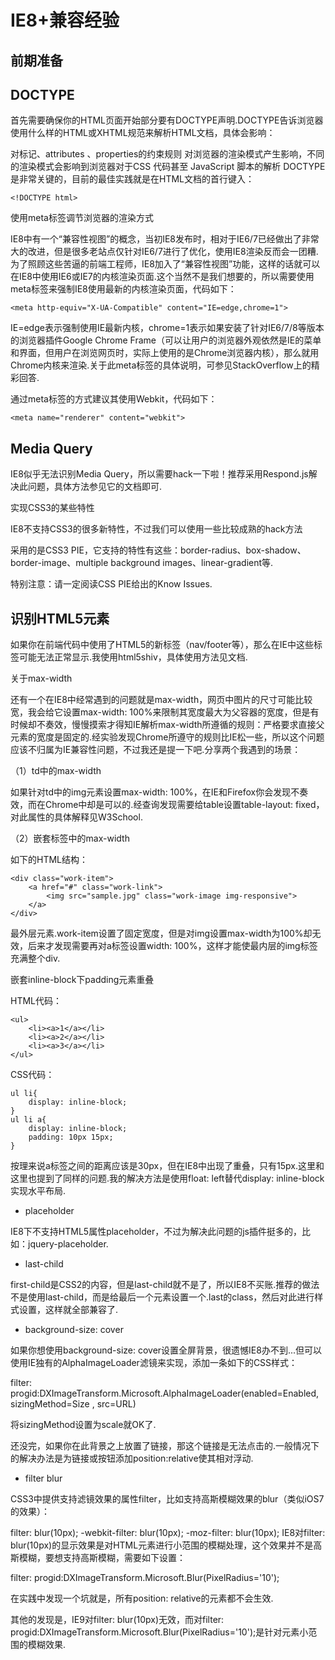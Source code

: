 # IE8+兼容经验



## 前期准备



## DOCTYPE

首先需要确保你的HTML页面开始部分要有DOCTYPE声明.DOCTYPE告诉浏览器使用什么样的HTML或XHTML规范来解析HTML文档，具体会影响：

对标记、attributes 、properties的约束规则
对浏览器的渲染模式产生影响，不同的渲染模式会影响到浏览器对于CSS 代码甚至 JavaScript 脚本的解析
DOCTYPE是非常关键的，目前的最佳实践就是在HTML文档的首行键入：
```
<!DOCTYPE html>
```

使用meta标签调节浏览器的渲染方式

IE8中有一个“兼容性视图”的概念，当初IE8发布时，相对于IE6/7已经做出了非常大的改进，但是很多老站点仅针对IE6/7进行了优化，使用IE8渲染反而会一团糟.为了照顾这些苦逼的前端工程师，IE8加入了“兼容性视图”功能，这样的话就可以在IE8中使用IE6或IE7的内核渲染页面.这个当然不是我们想要的，所以需要使用meta标签来强制IE8使用最新的内核渲染页面，代码如下：
```
<meta http-equiv="X-UA-Compatible" content="IE=edge,chrome=1">
```
IE=edge表示强制使用IE最新内核，chrome=1表示如果安装了针对IE6/7/8等版本的浏览器插件Google Chrome Frame（可以让用户的浏览器外观依然是IE的菜单和界面，但用户在浏览网页时，实际上使用的是Chrome浏览器内核），那么就用Chrome内核来渲染.关于此meta标签的具体说明，可参见StackOverflow上的精彩回答.

通过meta标签的方式建议其使用Webkit，代码如下：
```
<meta name="renderer" content="webkit">
```

## Media Query

IE8似乎无法识别Media Query，所以需要hack一下啦！推荐采用Respond.js解决此问题，具体方法参见它的文档即可.

实现CSS3的某些特性

IE8不支持CSS3的很多新特性，不过我们可以使用一些比较成熟的hack方法

采用的是CSS3 PIE，它支持的特性有这些：border-radius、box-shadow、border-image、multiple background images、linear-gradient等.

特别注意：请一定阅读CSS PIE给出的Know Issues.

## 识别HTML5元素

如果你在前端代码中使用了HTML5的新标签（nav/footer等），那么在IE中这些标签可能无法正常显示.我使用html5shiv，具体使用方法见文档.

关于max-width

还有一个在IE8中经常遇到的问题就是max-width，网页中图片的尺寸可能比较宽，我会给它设置max-width: 100%来限制其宽度最大为父容器的宽度，但是有时候却不奏效，慢慢摸索才得知IE解析max-width所遵循的规则：严格要求直接父元素的宽度是固定的.经实验发现Chrome所遵守的规则比IE松一些，所以这个问题应该不归属为IE兼容性问题，不过我还是提一下吧.分享两个我遇到的场景：

（1）td中的max-width

如果针对td中的img元素设置max-width: 100%，在IE和Firefox你会发现不奏效，而在Chrome中却是可以的.经查询发现需要给table设置table-layout: fixed，对此属性的具体解释见W3School.

（2）嵌套标签中的max-width

如下的HTML结构：

```
<div class="work-item">
    <a href="#" class="work-link">
        <img src="sample.jpg" class="work-image img-responsive">
    </a>
</div>
```
最外层元素.work-item设置了固定宽度，但是对img设置max-width为100%却无效，后来才发现需要再对a标签设置width: 100%，这样才能使最内层的img标签充满整个div.

嵌套inline-block下padding元素重叠

HTML代码：
```
<ul>
    <li><a>1</a></li>
    <li><a>2</a></li>
    <li><a>3</a></li>
</ul>
```
CSS代码：
```
ul li{
    display: inline-block;
}
ul li a{
    display: inline-block;
    padding: 10px 15px;
}
```
按理来说a标签之间的距离应该是30px，但在IE8中出现了重叠，只有15px.这里和这里也提到了同样的问题.我的解决方法是使用float: left替代display: inline-block实现水平布局.

- placeholder

IE8下不支持HTML5属性placeholder，不过为解决此问题的js插件挺多的，比如：jquery-placeholder.

- last-child

first-child是CSS2的内容，但是last-child就不是了，所以IE8不买账.推荐的做法不是使用last-child，而是给最后一个元素设置一个.last的class，然后对此进行样式设置，这样就全部兼容了.

- background-size: cover

如果你想使用background-size: cover设置全屏背景，很遗憾IE8办不到...但可以使用IE独有的AlphaImageLoader滤镜来实现，添加一条如下的CSS样式：

filter: progid:DXImageTransform.Microsoft.AlphaImageLoader(enabled=Enabled, sizingMethod=Size , src=URL)

将sizingMethod设置为scale就OK了.

还没完，如果你在此背景之上放置了链接，那这个链接是无法点击的.一般情况下的解决办法是为链接或按钮添加position:relative使其相对浮动.

- filter blur

CSS3中提供支持滤镜效果的属性filter，比如支持高斯模糊效果的blur（类似iOS7的效果）：

filter: blur(10px);
-webkit-filter: blur(10px);
-moz-filter: blur(10px);
IE8对filter: blur(10px)的显示效果是对HTML元素进行小范围的模糊处理，这个效果并不是高斯模糊，要想支持高斯模糊，需要如下设置：

filter: progid:DXImageTransform.Microsoft.Blur(PixelRadius='10');

在实践中发现一个坑就是，所有position: relative的元素都不会生效.

其他的发现是，IE9对filter: blur(10px)无效，而对filter: progid:DXImageTransform.Microsoft.Blur(PixelRadius='10');是针对元素小范围的模糊效果.